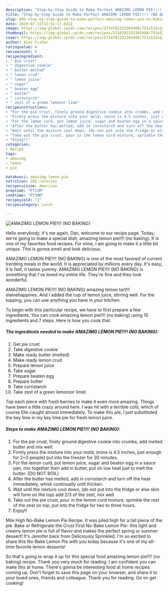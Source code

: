 ```yaml
---
description: "Step-by-Step Guide to Make Perfect AMAZIMG LEMON PIE!!!! (NO BAKING)"
title: "Step-by-Step Guide to Make Perfect AMAZIMG LEMON PIE!!!! (NO BAKING)"
slug: 892-step-by-step-guide-to-make-perfect-amazimg-lemon-pie-no-baking
date: 2020-07-31T12:51:17.632Z
image: https://img-global.cpcdn.com/recipes/5734782332305408/751x532cq70/amazimg-lemon-pie-no-baking-recipe-main-photo.jpg
thumbnail: https://img-global.cpcdn.com/recipes/5734782332305408/751x532cq70/amazimg-lemon-pie-no-baking-recipe-main-photo.jpg
cover: https://img-global.cpcdn.com/recipes/5734782332305408/751x532cq70/amazimg-lemon-pie-no-baking-recipe-main-photo.jpg
author: Alex Fisher
ratingvalue: 4
reviewcount: 6
recipeingredient:
- " pie crust"
- " digestive cookie"
- " butter melted"
- " lemon crud"
- " lemon juice"
- " sugar"
- " beaten egg"
- " butter"
- " cornstarch"
- " zest of a green lemonor lime"
recipeinstructions:
- "For the pie crust, finely ground digestive cookie into crumbs, add melted butter and mix well."
- "Firmly press the mixture into your mold, (mine is 4.5 inches, just enough for 2~3 people) put into the freezer for 30 minutes."
- "For the lemon curd, put lemon juice, sugar and beaten egg in a sauce pan, mix together then add in butter, put on low heat just to melt the butter. (DO NOT BOIL)"
- "After the butter has melted, add in cornstarch and turn off the heat immediately, whisk continually until thicken."
- "Wait until the mixture cool down, (do not put into the fridge or else skin will form on the top) add 2/3 of the zest, mix well."
- "Take out the pie crust, pour in the lemon curd mixture, sprinkle the rest of the zest on top, put into the fridge for two to three hours."
- "Enjoy!!"
categories:
- Recipe
tags:
- amazimg
- lemon
- pie

katakunci: amazimg lemon pie 
nutrition: 202 calories
recipecuisine: American
preptime: "PT13M"
cooktime: "PT30M"
recipeyield: "1"
recipecategory: Lunch

---
```



![AMAZIMG LEMON PIE!!!! (NO BAKING)](https://img-global.cpcdn.com/recipes/5734782332305408/751x532cq70/amazimg-lemon-pie-no-baking-recipe-main-photo.jpg)

Hello everybody, it's me again, Dan, welcome to our recipe page. Today, we're going to make a special dish, amazimg lemon pie!!!! (no baking). It is one of my favorites food recipes. For mine, I am going to make it a little bit unique. This is gonna smell and look delicious.

AMAZIMG LEMON PIE!!!! (NO BAKING) is one of the most favored of current trending meals in the world. It is appreciated by millions every day. It's easy, it is fast, it tastes yummy. AMAZIMG LEMON PIE!!!! (NO BAKING) is something that I've loved my entire life. They're fine and they look wonderful.

AMAZIMG LEMON PIE!!!! (NO BAKING) amazing lemon tart!!! elainehappines. And I added the cup of lemon juice, stirring well. For the topping, you can use anything you have in your kitchen.


To begin with this particular recipe, we have to first prepare a few ingredients. You can cook amazimg lemon pie!!!! (no baking) using 10 ingredients and 7 steps. Here is how you cook that.

<!--inarticleads1-->

##### The ingredients needed to make AMAZIMG LEMON PIE!!!! (NO BAKING):

1. Get  pie crust
1. Take  digestive cookie
1. Make ready  butter (melted)
1. Make ready  lemon crud
1. Prepare  lemon juice
1. Take  sugar
1. Prepare  beaten egg
1. Prepare  butter
1. Take  cornstarch
1. Take  zest of a green lemon(or lime)


Top each piece with fresh berries to make it even more amazing. Things have been a little crazy around here. I was hit with a terrible cold, which of course Elle caught almost immediately. To make this pie, I just substituted the key lime in my key lime pie for fresh lemon juice. 

<!--inarticleads2-->

##### Steps to make AMAZIMG LEMON PIE!!!! (NO BAKING):

1. For the pie crust, finely ground digestive cookie into crumbs, add melted butter and mix well.
1. Firmly press the mixture into your mold, (mine is 4.5 inches, just enough for 2~3 people) put into the freezer for 30 minutes.
1. For the lemon curd, put lemon juice, sugar and beaten egg in a sauce pan, mix together then add in butter, put on low heat just to melt the butter. (DO NOT BOIL)
1. After the butter has melted, add in cornstarch and turn off the heat immediately, whisk continually until thicken.
1. Wait until the mixture cool down, (do not put into the fridge or else skin will form on the top) add 2/3 of the zest, mix well.
1. Take out the pie crust, pour in the lemon curd mixture, sprinkle the rest of the zest on top, put into the fridge for two to three hours.
1. Enjoy!!


Mile High No-Bake Lemon Pie Recipe. It was piled high for a tall piece of the pie. Bake or Refrigerate the Crust First No-Bake Lemon Pie- this light and creamy lemon pie is full of flavor and makes the perfect spring or summer dessert! It&#39;s Jennifer back from Deliciously Sprinkled. I&#39;m so excited to share this No-Bake Lemon Pie with you today because it&#39;s one of my all-time favorite lemon desserts! 

So that's going to wrap it up for this special food amazimg lemon pie!!!! (no baking) recipe. Thank you very much for reading. I am confident you can make this at home. There's gonna be interesting food at home recipes coming up. Don't forget to save this page on your browser, and share it to your loved ones, friends and colleague. Thank you for reading. Go on get cooking!
